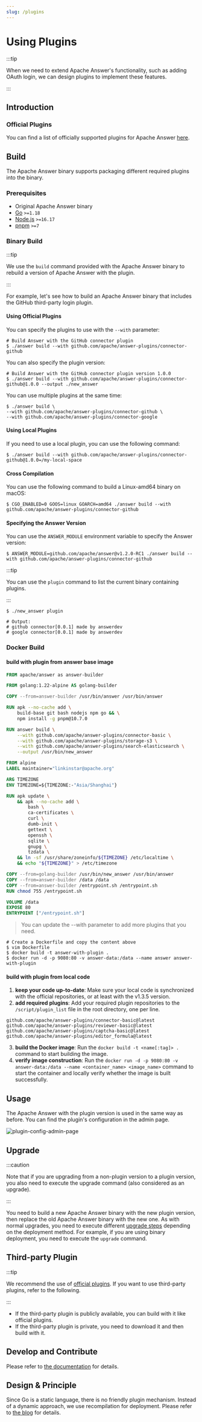 ```yaml
---
slug: /plugins
---
```


# Using Plugins

:::tip

When we need to extend Apache Answer's functionality, such as adding OAuth login, we can design plugins to implement these features.

:::

## Introduction

### Official Plugins

You can find a list of officially supported plugins for Apache Answer [here](https://github.com/apache/answer-plugins).

## Build

The Apache Answer binary supports packaging different required plugins into the binary.

### Prerequisites

- Original Apache Answer binary
- [Go](https://go.dev/) `>=1.18`
- [Node.js](https://nodejs.org/) `>=16.17`
- [pnpm](https://pnpm.io/) `>=7`

### Binary Build

:::tip

We use the `build` command provided with the Apache Answer binary to rebuild a version of Apache Answer with the plugin.

:::

For example, let's see how to build an Apache Answer binary that includes the GitHub third-party login plugin.

#### Using Official Plugins

You can specify the plugins to use with the `--with` parameter:

```shell
# Build Answer with the GitHub connector plugin
$ ./answer build --with github.com/apache/answer-plugins/connector-github
```

You can also specify the plugin version:

```shell
# Build Answer with the GitHub connector plugin version 1.0.0
$ ./answer build --with github.com/apache/answer-plugins/connector-github@1.0.0 --output ./new_answer
```

You can use multiple plugins at the same time:

```shell
$ ./answer build \
--with github.com/apache/answer-plugins/connector-github \
--with github.com/apache/answer-plugins/connector-google
```

#### Using Local Plugins

If you need to use a local plugin, you can use the following command:

```shell
$ ./answer build --with github.com/apache/answer-plugins/connector-github@1.0.0=/my-local-space
```

#### Cross Compilation

You can use the following command to build a Linux-amd64 binary on macOS:

```shell
$ CGO_ENABLED=0 GOOS=linux GOARCH=amd64 ./answer build --with github.com/apache/answer-plugins/connector-github
```

#### Specifying the Answer Version

You can use the `ANSWER_MODULE` environment variable to specify the Answer version:

```shell
$ ANSWER_MODULE=github.com/apache/answer@v1.2.0-RC1 ./answer build --with github.com/apache/answer-plugins/connector-github
```

:::tip

You can use the `plugin` command to list the current binary containing plugins.

:::

```shell
$ ./new_answer plugin

# Output:
# github connector[0.0.1] made by answerdev
# google connector[0.0.1] made by answerdev
```

### Docker Build

#### build with plugin from answer base image

```dockerfile  title="Dockerfile"
FROM apache/answer as answer-builder

FROM golang:1.22-alpine AS golang-builder

COPY --from=answer-builder /usr/bin/answer /usr/bin/answer

RUN apk --no-cache add \
    build-base git bash nodejs npm go && \
    npm install -g pnpm@10.7.0

RUN answer build \
    --with github.com/apache/answer-plugins/connector-basic \
    --with github.com/apache/answer-plugins/storage-s3 \
    --with github.com/apache/answer-plugins/search-elasticsearch \
    --output /usr/bin/new_answer

FROM alpine
LABEL maintainer="linkinstar@apache.org"

ARG TIMEZONE
ENV TIMEZONE=${TIMEZONE:-"Asia/Shanghai"}

RUN apk update \
    && apk --no-cache add \
        bash \
        ca-certificates \
        curl \
        dumb-init \
        gettext \
        openssh \
        sqlite \
        gnupg \
        tzdata \
    && ln -sf /usr/share/zoneinfo/${TIMEZONE} /etc/localtime \
    && echo "${TIMEZONE}" > /etc/timezone

COPY --from=golang-builder /usr/bin/new_answer /usr/bin/answer
COPY --from=answer-builder /data /data
COPY --from=answer-builder /entrypoint.sh /entrypoint.sh
RUN chmod 755 /entrypoint.sh

VOLUME /data
EXPOSE 80
ENTRYPOINT ["/entrypoint.sh"]
```

> You can update the --with parameter to add more plugins that you need.

```shell
# Create a Dockerfile and copy the content above
$ vim Dockerfile
$ docker build -t answer-with-plugin .
$ docker run -d -p 9080:80 -v answer-data:/data --name answer answer-with-plugin
```

#### build with plugin from local code

1. **keep your code up-to-date**: Make sure your local code is synchronized with the official repositories, or at least with the v1.3.5 version.
2. **add required plugins**: Add your required plugin repositories to the `/script/plugin_list` file in the root directory, one per line.
```
github.com/apache/answer-plugins/connector-basic@latest  
github.com/apache/answer-plugins/reviewer-basic@latest  
github.com/apache/answer-plugins/captcha-basic@latest  
github.com/apache/answer-plugins/editor_formula@latest
```
3. **build the Docker image**: Run the `docker build -t <name[:tag]> . ` command to start building the image.
4. **verify image construction**: Run the `docker run -d -p 9080:80 -v answer-data:/data --name <container_name> <image_name>` command to start the container and locally verify whether the image is built successfully.

## Usage

The Apache Answer with the plugin version is used in the same way as before. You can find the plugin's configuration in the admin page.

![plugin-config-admin-page](/img/docs/plugin-config-admin-page.png)

## Upgrade

:::caution

Note that if you are upgrading from a non-plugin version to a plugin version, you also need to execute the upgrade command (also considered as an upgrade).

:::

You need to build a new Apache Answer binary with the new plugin version, then replace the old Apache Answer binary with the new one. As with normal upgrades, you need to execute different [upgrade steps](./upgrade) depending on the deployment method. For example, if you are using binary deployment, you need to execute the `upgrade` command.

## Third-party Plugin

:::tip

We recommend the use of [official plugins](https://github.com/apache/answer-plugins). If you want to use third-party plugins, refer to the following.

:::

- If the third-party plugin is publicly available, you can build with it like official plugins.
- If the third-party plugin is private, you need to download it and then build with it.

## Develop and Contribute

Please refer to [the documentation](/docs/development) for details.

## Design & Principle

Since Go is a static language, there is no friendly plugin mechanism. Instead of a dynamic approach, we use recompilation for deployment. Please refer to [the blog](/blog/why-the-answer-plugin-system-was-designed-this-way) for details.
